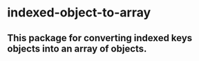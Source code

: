 # indexed-object-to-array
## This package for converting indexed keys objects into an array of objects.
